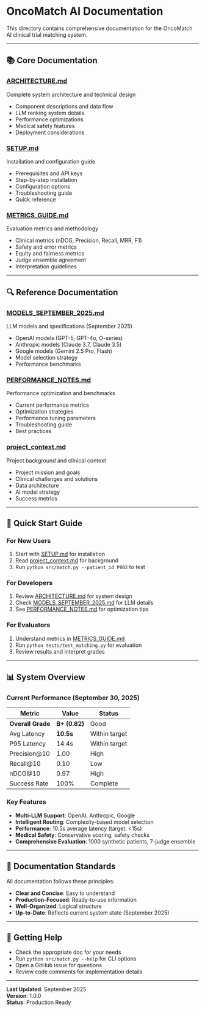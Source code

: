 # OncoMatch AI Documentation

This directory contains comprehensive documentation for the OncoMatch AI clinical trial matching system.

---

## 📚 Core Documentation

### [ARCHITECTURE.md](ARCHITECTURE.md)
Complete system architecture and technical design
- Component descriptions and data flow
- LLM ranking system details
- Performance optimizations
- Medical safety features
- Deployment considerations

### [SETUP.md](SETUP.md)
Installation and configuration guide
- Prerequisites and API keys
- Step-by-step installation
- Configuration options
- Troubleshooting guide
- Quick reference

### [METRICS_GUIDE.md](METRICS_GUIDE.md)
Evaluation metrics and methodology
- Clinical metrics (nDCG, Precision, Recall, MRR, F1)
- Safety and error metrics
- Equity and fairness metrics
- Judge ensemble agreement
- Interpretation guidelines

---

## 🔍 Reference Documentation

### [MODELS_SEPTEMBER_2025.md](MODELS_SEPTEMBER_2025.md)
LLM models and specifications (September 2025)
- OpenAI models (GPT-5, GPT-4o, O-series)
- Anthropic models (Claude 3.7, Claude 3.5)
- Google models (Gemini 2.5 Pro, Flash)
- Model selection strategy
- Performance benchmarks

### [PERFORMANCE_NOTES.md](PERFORMANCE_NOTES.md)
Performance optimization and benchmarks
- Current performance metrics
- Optimization strategies
- Performance tuning parameters
- Troubleshooting guide
- Best practices

### [project_context.md](project_context.md)
Project background and clinical context
- Project mission and goals
- Clinical challenges and solutions
- Data architecture
- AI model strategy
- Success metrics

---

## 🚀 Quick Start Guide

### For New Users
1. Start with [SETUP.md](SETUP.md) for installation
2. Read [project_context.md](project_context.md) for background
3. Run `python src/match.py --patient_id P002` to test

### For Developers
1. Review [ARCHITECTURE.md](ARCHITECTURE.md) for system design
2. Check [MODELS_SEPTEMBER_2025.md](MODELS_SEPTEMBER_2025.md) for LLM details
3. See [PERFORMANCE_NOTES.md](PERFORMANCE_NOTES.md) for optimization tips

### For Evaluators
1. Understand metrics in [METRICS_GUIDE.md](METRICS_GUIDE.md)
2. Run `python tests/test_matching.py` for evaluation
3. Review results and interpret grades

---

## 📊 System Overview

### Current Performance (September 30, 2025)

| Metric | Value | Status |
|--------|-------|--------|
| **Overall Grade** | **B+ (0.82)** | Good |
| Avg Latency | **10.5s** | Within target |
| P95 Latency | 14.4s | Within target |
| Precision@10 | 1.00 | High |
| Recall@10 | 0.10 | Low |
| nDCG@10 | 0.97 | High |
| Success Rate | 100% | Complete |

### Key Features

- **Multi-LLM Support**: OpenAI, Anthropic, Google
- **Intelligent Routing**: Complexity-based model selection
- **Performance**: 10.5s average latency (target: <15s)
- **Medical Safety**: Conservative scoring, safety checks
- **Comprehensive Evaluation**: 1000 synthetic patients, 7-judge ensemble

---

## 📝 Documentation Standards

All documentation follows these principles:
- **Clear and Concise**: Easy to understand
- **Production-Focused**: Ready-to-use information
- **Well-Organized**: Logical structure
- **Up-to-Date**: Reflects current system state (September 2025)

---

## 🔄 Getting Help

- Check the appropriate doc for your needs
- Run `python src/match.py --help` for CLI options
- Open a GitHub issue for questions
- Review code comments for implementation details

---

**Last Updated**: September 2025  
**Version**: 1.0.0  
**Status**: Production Ready